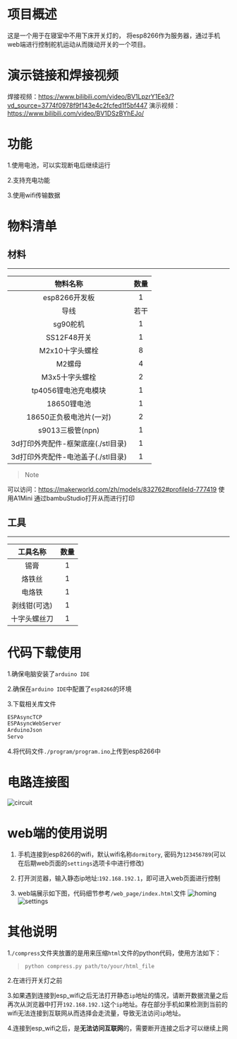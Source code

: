# 项目概述
这是一个用于在寝室中不用下床开关灯的， 将esp8266作为服务器，通过手机web端进行控制舵机运动从而拨动开关的一个项目。

# 演示链接和焊接视频
焊接视频：https://www.bilibili.com/video/BV1LpzrY1Ee3/?vd_source=3774f0978f9f143e4c2fcfed1f5bf447
演示视频：https://www.bilibili.com/video/BV1DSzBYhEJo/

# 功能
1.使用电池，可以实现断电后继续运行

2.支持充电功能

3.使用wifi传输数据

# 物料清单
## 材料
-----------------
|              物料名称              | 数量  |
| :--------------------------------: | :---: |
|           esp8266开发板            |   1   |
|                导线                | 若干  |
|              sg90舵机              |   1   |
|            SS12F48开关             |   1   |
|          M2x10十字头螺栓           |   8   |
|               M2螺母               |   4   |
|           M3x5十字头螺栓           |   2   |
|        tp4056锂电池充电模块        |   1   |
|            18650锂电池             |   1   |
|      18650正负极电池片(一对)       |   2   |
|          s9013三极管(npn)          |   1   |
| 3d打印外壳配件-框架底座(./stl目录) |   1   |
| 3d打印外壳配件-电池盖子(./stl目录) |   1   |
> Note

可以访问：https://makerworld.com/zh/models/832762#profileId-777419 
使用A1Mini 通过bambuStudio打开从而进行打印

## 工具
-----------------
|   工具名称   | 数量  |
| :----------: | :---: |
|     锡膏     |   1   |
|    烙铁丝    |   1   |
|    电烙铁    |   1   |
| 剥线钳(可选) |   1   |
| 十字头螺丝刀 |   1   |

# 代码下载使用
1.确保电脑安装了`arduino IDE`

2.确保在`arduino IDE`中配置了`esp8266`的环境

3.下载相关库文件
```c
ESPAsyncTCP
ESPAsyncWebServer
ArduinoJson
Servo
```

4.将代码文件`./program/program.ino`上传到esp8266中


# 电路连接图
![circuit](./images/circuit.png)

# web端的使用说明

1. 手机连接到esp8266的wifi，默认wifi名称`dormitory`, 密码为`123456789`(可以在后期web页面的`settings`选项卡中进行修改)
   
2. 打开浏览器，输入静态ip地址:`192.168.192.1`，即可进入web页面进行控制
   
3. web端展示如下图，代码细节参考`/web_page/index.html`文件
![homing](./images/homing.jpg)
![settings](./images/settings.jpg)


# 其他说明

1.`/compress`文件夹放置的是用来压缩`html`文件的python代码，使用方法如下：
> `python compress.py path/to/your/html_file`

2.在进行开关灯之前

3.如果遇到连接到esp_wifi之后无法打开静态`ip`地址的情况，请断开数据流量之后再次从浏览器中打开`192.168.192.1`这个`ip`地址。存在部分手机如果检测到当前的wifi无法连接到互联网从而选择会走流量，导致无法访问`ip`地址。

4.连接到esp_wifi之后，是**无法访问互联网**的，需要断开连接之后才可以继续上网
